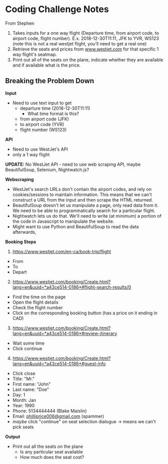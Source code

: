 # Coding Challenge Notes

From Stephen
1. Takes inputs for a one way flight (Departure time, from airport code, to airport code, flight number). E.x. 2018-12-30T11:11, JFK to YVR, WS123 (note this is not a real westjet flight, you’ll need to get a real one)
2. Retrieve the seats and prices from www.westjet.com for that specific 1 way flight's seatmap.
3. Print out all of the seats on the plane, indicate whether they are available and if available what is the price.

## Breaking the Problem Down

**Input**
* Need to use text input to get
  * departure time (2018-12-30T11:11)
    * What time format is this?
  * from airport code (JFK)
  * to airport code (YVR)
  * flight number (WS123)

**API**
* Need to use WestJet's API
* only a 1 way flight

**UPDATE:** No WestJet API - need to use web scraping API, maybe BeautifulSoup, Selenium, Nightwatch.js?

**Webscraping**
* WestJet's search URLs don't contain the airport codes, and rely on cookies/sessions to maintain information. This means that we can't construct a URL from the input and then scrape the HTML returned.
* BeautifulSoup doesn't let us manipulate a page, only read data from it. We need to be able to programmatically search for a particular flight.
* Nightwatch lets us do that. We'll need to write (at minimum) a portion of the code in Javascript to manipulate the website.
* Might want to use Python and BeautifulSoup to read the data afterwards,

**Booking Steps**
1. https://www.westjet.com/en-ca/book-trip/flight
  * From
  * To
  * Depart
2. https://www.westjet.com/booking/Create.html?lang=en&uuid=*a43ce514-0186*#flight-search-results/0
  * Find the time on the page
  * Open the flight details
  * Check the flight number
  * Click on the corresponding booking button (has a price on it ending in CAD)
3. https://www.westjet.com/booking/Create.html?lang=en&uuid=*a43ce514-0186*#review-itinerary
  * Wait some time
  * Click continue
4. https://www.westjet.com/booking/Create.html?lang=en&uuid=*a43ce514-0186*#guest-info
  * Click close
  * Title: "Mr."
  * First name: "John"
  * Last name: "Doe"
  * Day: 1
  * Month: Jan
  * Year: 1990
  * Phone: 5134444444 (Blake Maislin)
  * Email: philliprice006@gmail.com (spammer)
  * *maybe* click "continue" on seat selection dialogue -> means we can't pick seats

**Output**
* Print out all the seats on the plane
  * Is any particular seat available
  * How much does the seat cost?
